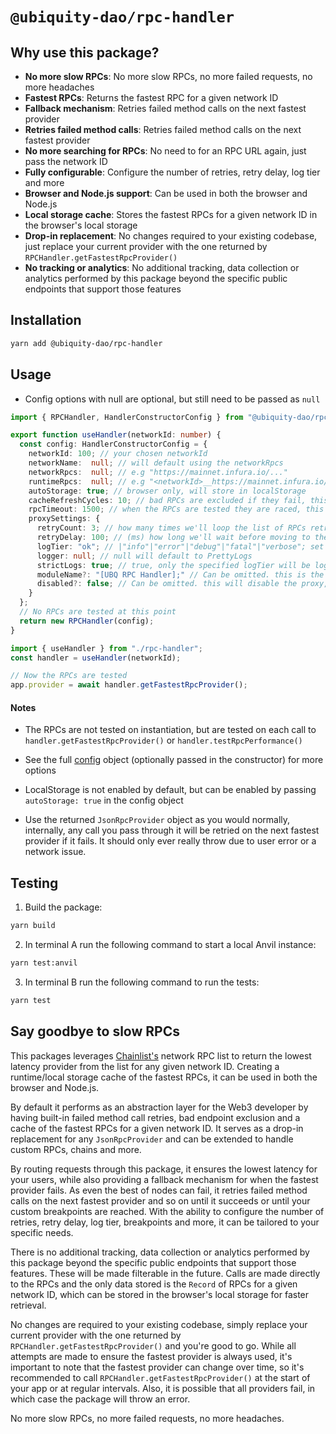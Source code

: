 # `@ubiquity-dao/rpc-handler`

## Why use this package?

- **No more slow RPCs**: No more slow RPCs, no more failed requests, no more headaches
- **Fastest RPCs**: Returns the fastest RPC for a given network ID
- **Fallback mechanism**: Retries failed method calls on the next fastest provider
- **Retries failed method calls**: Retries failed method calls on the next fastest provider
- **No more searching for RPCs**: No need to for an RPC URL again, just pass the network ID
- **Fully configurable**: Configure the number of retries, retry delay, log tier and more
- **Browser and Node.js support**: Can be used in both the browser and Node.js
- **Local storage cache**: Stores the fastest RPCs for a given network ID in the browser's local storage
- **Drop-in replacement**: No changes required to your existing codebase, just replace your current provider with the one returned by `RPCHandler.getFastestRpcProvider()`
- **No tracking or analytics**: No additional tracking, data collection or analytics performed by this package beyond the specific public endpoints that support those features

## Installation

```bash
yarn add @ubiquity-dao/rpc-handler
```

## Usage

- Config options with null are optional, but still need to be passed as `null`

```typescript
import { RPCHandler, HandlerConstructorConfig } from "@ubiquity-dao/rpc-handler/";

export function useHandler(networkId: number) {
  const config: HandlerConstructorConfig = {
    networkId: 100; // your chosen networkId
    networkName:  null; // will default using the networkRpcs
    networkRpcs:  null; // e.g "https://mainnet.infura.io/..."
    runtimeRpcs:  null; // e.g "<networkId>__https://mainnet.infura.io/..." > "1__https://mainnet.infura.io/..."
    autoStorage: true; // browser only, will store in localStorage
    cacheRefreshCycles: 10; // bad RPCs are excluded if they fail, this is how many cycles before they're re-tested
    rpcTimeout: 1500; // when the RPCs are tested they are raced, this is the max time to allow for a response
    proxySettings: {
      retryCount: 3; // how many times we'll loop the list of RPCs retrying the request before failing
      retryDelay: 100; // (ms) how long we'll wait before moving to the next RPC, best to keep this low
      logTier: "ok"; // |"info"|"error"|"debug"|"fatal"|"verbose"; set to "none" for no logs, null will default to "error", "verbose" will log all
      logger: null; // null will default to PrettyLogs
      strictLogs: true; // true, only the specified logTier will be logged and false all wll be logged.
      moduleName?: "[UBQ RPC Handler];" // Can be omitted. this is the prefix for the logs.
      disabled?: false; // Can be omitted. this will disable the proxy, requiring you to handle retry logic etc yourself. 
    }
  };
  // No RPCs are tested at this point
  return new RPCHandler(config);
}
```

```typescript
import { useHandler } from "./rpc-handler";
const handler = useHandler(networkId);

// Now the RPCs are tested
app.provider = await handler.getFastestRpcProvider();
```

#### Notes

- The RPCs are not tested on instantiation, but are tested on each call to `handler.getFastestRpcProvider()` or `handler.testRpcPerformance()`

- See the full [config](types\handler.ts) object (optionally passed in the constructor) for more options

- LocalStorage is not enabled by default, but can be enabled by passing `autoStorage: true` in the config object

- Use the returned `JsonRpcProvider` object as you would normally, internally, any call you pass through it will be retried on the next fastest provider if it fails. It should only ever really throw due to user error or a network issue.

## Testing

1. Build the package:

```bash
yarn build
```

2. In terminal A run the following command to start a local Anvil instance:

```bash
yarn test:anvil
```

3. In terminal B run the following command to run the tests:

```bash
yarn test
```

## Say goodbye to slow RPCs

This packages leverages [Chainlist's](https://github.com/DefiLlama/chainlist) network RPC list to return the lowest latency provider from the list for any given network ID. Creating a runtime/local storage cache of the fastest RPCs, it can be used in both the browser and Node.js.

By default it performs as an abstraction layer for the Web3 developer by having built-in failed method call retries, bad endpoint exclusion and a cache of the fastest RPCs for a given network ID. It serves as a drop-in replacement for any `JsonRpcProvider` and can be extended to handle custom RPCs, chains and more.

By routing requests through this package, it ensures the lowest latency for your users, while also providing a fallback mechanism for when the fastest provider fails. As even the best of nodes can fail, it retries failed method calls on the next fastest provider and so on until it succeeds or until your custom breakpoints are reached. With the ability to configure the number of retries, retry delay, log tier, breakpoints and more, it can be tailored to your specific needs.

There is no additional tracking, data collection or analytics performed by this package beyond the specific public endpoints that support those features. These will be made filterable in the future. Calls are made directly to the RPCs and the only data stored is the `Record` of RPCs for a given network ID, which can be stored in the browser's local storage for faster retrieval.

No changes are required to your existing codebase, simply replace your current provider with the one returned by `RPCHandler.getFastestRpcProvider()` and you're good to go. While all attempts are made to ensure the fastest provider is always used, it's important to note that the fastest provider can change over time, so it's recommended to call `RPCHandler.getFastestRpcProvider()` at the start of your app or at regular intervals. Also, it is possible that all providers fail, in which case the package will throw an error.

No more slow RPCs, no more failed requests, no more headaches.
